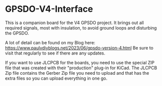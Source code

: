 # GPSDO-V4-Interface
This is a companion board for the V4 GPSDO project.
It brings out all required signals, most with insulation, to avoid ground loops and disturbing the GPSDO.

A lot of detail can be found on my Blog here: https://www.paulvdiyblogs.net/2023/06/gpsdo-version-4.html Be sure to visit that regularly to see if there are any updates.

If you want to use JLCPCB for the boards, you need to use the special ZIP file that was created with their "production" plug-in for KiCad. The JLCPCB Zip file contains the Gerber Zip file you need to upload and that has the extra files so you can upload everything in one go.

